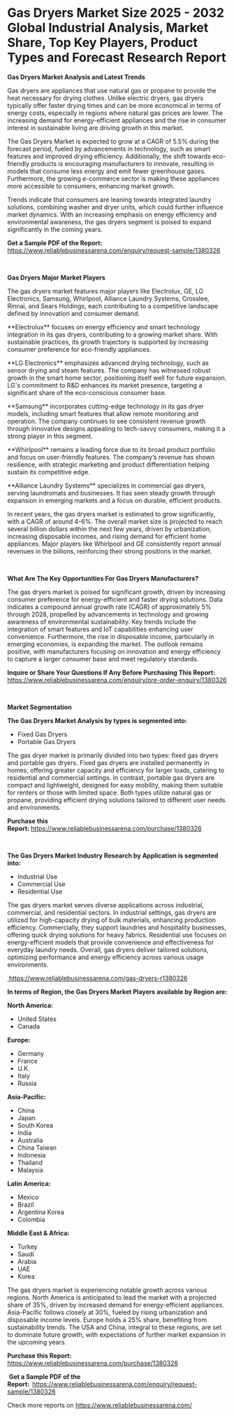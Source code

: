 <p><h1>Gas Dryers Market Size 2025 - 2032 Global Industrial Analysis, Market Share, Top Key Players, Product Types and Forecast Research Report</h1></p><p><strong>Gas Dryers Market Analysis and Latest Trends</strong></p>
<p><p>Gas dryers are appliances that use natural gas or propane to provide the heat necessary for drying clothes. Unlike electric dryers, gas dryers typically offer faster drying times and can be more economical in terms of energy costs, especially in regions where natural gas prices are lower. The increasing demand for energy-efficient appliances and the rise in consumer interest in sustainable living are driving growth in this market.</p><p>The Gas Dryers Market is expected to grow at a CAGR of 5.5% during the forecast period, fueled by advancements in technology, such as smart features and improved drying efficiency. Additionally, the shift towards eco-friendly products is encouraging manufacturers to innovate, resulting in models that consume less energy and emit fewer greenhouse gases. Furthermore, the growing e-commerce sector is making these appliances more accessible to consumers, enhancing market growth. </p><p>Trends indicate that consumers are leaning towards integrated laundry solutions, combining washer and dryer units, which could further influence market dynamics. With an increasing emphasis on energy efficiency and environmental awareness, the gas dryers segment is poised to expand significantly in the coming years.</p></p>
<p><strong>Get a Sample PDF of the Report:&nbsp;</strong> <a href="https://www.reliablebusinessarena.com/enquiry/request-sample/1380326?utm_campaign=3577&utm_medium=2&utm_source=Github&utm_content=ia&utm_term=11042025&utm_id=gas-dryers">https://www.reliablebusinessarena.com/enquiry/request-sample/1380326</a></p>
<p>&nbsp;</p>
<p><strong>Gas Dryers Major Market Players</strong></p>
<p><p>The gas dryers market features major players like Electrolux, GE, LG Electronics, Samsung, Whirlpool, Alliance Laundry Systems, Crosslee, Rinnai, and Sears Holdings, each contributing to a competitive landscape defined by innovation and consumer demand.</p><p>**Electrolux** focuses on energy efficiency and smart technology integration in its gas dryers, contributing to a growing market share. With sustainable practices, its growth trajectory is supported by increasing consumer preference for eco-friendly appliances.</p><p>**LG Electronics** emphasizes advanced drying technology, such as sensor drying and steam features. The company has witnessed robust growth in the smart home sector, positioning itself well for future expansion. LG's commitment to R&D enhances its market presence, targeting a significant share of the eco-conscious consumer base.</p><p>**Samsung** incorporates cutting-edge technology in its gas dryer models, including smart features that allow remote monitoring and operation. The company continues to see consistent revenue growth through innovative designs appealing to tech-savvy consumers, making it a strong player in this segment.</p><p>**Whirlpool** remains a leading force due to its broad product portfolio and focus on user-friendly features. The company’s revenue has shown resilience, with strategic marketing and product differentiation helping sustain its competitive edge. </p><p>**Alliance Laundry Systems** specializes in commercial gas dryers, serving laundromats and businesses. It has seen steady growth through expansion in emerging markets and a focus on durable, efficient products.</p><p>In recent years, the gas dryers market is estimated to grow significantly, with a CAGR of around 4-6%. The overall market size is projected to reach several billion dollars within the next few years, driven by urbanization, increasing disposable incomes, and rising demand for efficient home appliances. Major players like Whirlpool and GE consistently report annual revenues in the billions, reinforcing their strong positions in the market.</p></p>
<p>&nbsp;</p>
<p><strong>What Are The Key Opportunities For Gas Dryers Manufacturers?</strong></p>
<p><p>The gas dryers market is poised for significant growth, driven by increasing consumer preference for energy-efficient and faster drying solutions. Data indicates a compound annual growth rate (CAGR) of approximately 5% through 2028, propelled by advancements in technology and growing awareness of environmental sustainability. Key trends include the integration of smart features and IoT capabilities enhancing user convenience. Furthermore, the rise in disposable income, particularly in emerging economies, is expanding the market. The outlook remains positive, with manufacturers focusing on innovation and energy efficiency to capture a larger consumer base and meet regulatory standards.</p></p>
<p><strong>Inquire or Share Your Questions If Any Before Purchasing This Report:</strong> <a href="https://www.reliablebusinessarena.com/enquiry/pre-order-enquiry/1380326?utm_campaign=3577&utm_medium=2&utm_source=Github&utm_content=ia&utm_term=11042025&utm_id=gas-dryers">https://www.reliablebusinessarena.com/enquiry/pre-order-enquiry/1380326</a></p>
<p>&nbsp;</p>
<p><strong>Market Segmentation</strong></p>
<p><strong>The Gas Dryers Market Analysis by types is segmented into:</strong></p>
<p><ul><li>Fixed Gas Dryers</li><li>Portable Gas Dryers</li></ul></p>
<p><p>The gas dryer market is primarily divided into two types: fixed gas dryers and portable gas dryers. Fixed gas dryers are installed permanently in homes, offering greater capacity and efficiency for larger loads, catering to residential and commercial settings. In contrast, portable gas dryers are compact and lightweight, designed for easy mobility, making them suitable for renters or those with limited space. Both types utilize natural gas or propane, providing efficient drying solutions tailored to different user needs and environments.</p></p>
<p><strong>Purchase this Report:&nbsp;</strong><a href="https://www.reliablebusinessarena.com/purchase/1380326?utm_campaign=3577&utm_medium=2&utm_source=Github&utm_content=ia&utm_term=11042025&utm_id=gas-dryers">https://www.reliablebusinessarena.com/purchase/1380326</a></p>
<p>&nbsp;</p>
<p><strong>The Gas Dryers Market Industry Research by Application is segmented into:</strong></p>
<p><ul><li>Industrial Use</li><li>Commercial Use</li><li>Residential Use</li></ul></p>
<p><p>The gas dryers market serves diverse applications across industrial, commercial, and residential sectors. In industrial settings, gas dryers are utilized for high-capacity drying of bulk materials, enhancing production efficiency. Commercially, they support laundries and hospitality businesses, offering quick drying solutions for heavy fabrics. Residential use focuses on energy-efficient models that provide convenience and effectiveness for everyday laundry needs. Overall, gas dryers deliver tailored solutions, optimizing performance and energy efficiency across various usage environments.</p></p>
<p><a href="https://www.reliablebusinessarena.com/gas-dryers-r1380326?utm_campaign=3577&utm_medium=2&utm_source=Github&utm_content=ia&utm_term=11042025&utm_id=gas-dryers">&nbsp;https://www.reliablebusinessarena.com/gas-dryers-r1380326</a></p>
<p><strong>In terms of Region, the Gas Dryers Market Players available by Region are:</strong></p>
<p>
    <p> <strong> North America: </strong>
        <ul>
            <li>United States</li>
            <li>Canada</li>
        </ul>
        </p> 
    <p> <strong> Europe: </strong>
        <ul>
            <li>Germany</li>
            <li>France</li>
            <li>U.K.</li>
            <li>Italy</li>
            <li>Russia</li>
        </ul>
        </p> 
    <p> <strong> Asia-Pacific: </strong>
        <ul>
            <li>China</li>
            <li>Japan</li>
            <li>South Korea</li>
            <li>India</li>
            <li>Australia</li>
            <li>China Taiwan</li>
            <li>Indonesia</li>
            <li>Thailand</li>
            <li>Malaysia</li>
        </ul>
        </p> 
    <p> <strong> Latin America: </strong>
        <ul>
            <li>Mexico</li>
            <li>Brazil</li>
            <li>Argentina Korea</li>
            <li>Colombia</li>
        </ul>
        </p> 
    <p> <strong> Middle East & Africa: </strong>
        <ul>
            <li>Turkey</li>
            <li>Saudi</li>
            <li>Arabia</li>
            <li>UAE</li>
            <li>Korea</li>
        </ul>
    </p>
    </p>
<p><p>The gas dryers market is experiencing notable growth across various regions. North America is anticipated to lead the market with a projected share of 35%, driven by increased demand for energy-efficient appliances. Asia-Pacific follows closely at 30%, fueled by rising urbanization and disposable income levels. Europe holds a 25% share, benefiting from sustainability trends. The USA and China, integral to these regions, are set to dominate future growth, with expectations of further market expansion in the upcoming years.</p></p>
<p><strong>Purchase this Report: </strong><a href="https://www.reliablebusinessarena.com/purchase/1380326?utm_campaign=3577&utm_medium=2&utm_source=Github&utm_content=ia&utm_term=11042025&utm_id=gas-dryers">https://www.reliablebusinessarena.com/purchase/1380326</a></p>
<p>&nbsp;<strong>Get a Sample PDF of the Report:&nbsp;&nbsp;</strong><a href="https://www.reliablebusinessarena.com/enquiry/request-sample/1380326?utm_campaign=3577&utm_medium=2&utm_source=Github&utm_content=ia&utm_term=11042025&utm_id=gas-dryers">https://www.reliablebusinessarena.com/enquiry/request-sample/1380326</a></p>
<p><strong></strong></p>
<p>Check more reports on <a href="https://www.reliablebusinessarena.com/?utm_campaign=3577&utm_medium=2&utm_source=Github&utm_content=ia&utm_term=11042025&utm_id=gas-dryers">https://www.reliablebusinessarena.com/</a></p>